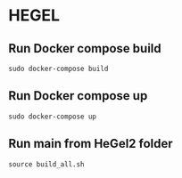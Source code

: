 # HEGEL 
## Run Docker compose build 

```
sudo docker-compose build 
```

## Run Docker compose up 
```
sudo docker-compose up 
```

## Run main from HeGel2 folder
```
source build_all.sh
```





